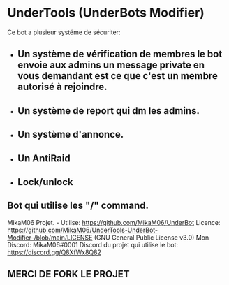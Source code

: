 # UnderTools (UnderBots Modifier)

Ce bot a plusieur systéme de sécuriter:

- ## Un système de vérification de membres le bot envoie aux admins un message private en vous demandant est ce que c'est un membre autorisé à rejoindre.
- ## Un système de report qui dm les admins.
- ## Un système d'annonce.
- ## Un AntiRaid
- ## Lock/unlock

## Bot qui utilise les "/" command.

MikaM06 Projet. - Utilise: https://github.com/MikaM06/UnderBot
Licence: https://github.com/MikaM06/UnderTools-UnderBot-Modifier-/blob/main/LICENSE (GNU General Public License v3.0)
Mon Discord: MikaM06#0001
Discord du projet qui utilise le bot: https://discord.gg/Q8XfWx8Q82 

## MERCI DE FORK LE PROJET 
